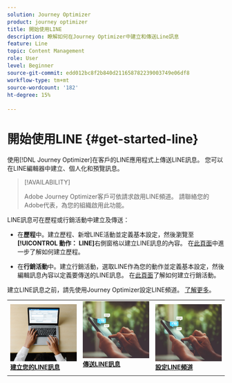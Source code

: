 ```yaml
---
solution: Journey Optimizer
product: journey optimizer
title: 開始使用LINE
description: 瞭解如何在Journey Optimizer中建立和傳送Line訊息
feature: Line
topic: Content Management
role: User
level: Beginner
source-git-commit: edd012bc8f2b840d211658782239003749e06df8
workflow-type: tm+mt
source-wordcount: '182'
ht-degree: 15%

---
```


# 開始使用LINE {#get-started-line}

使用[!DNL Journey Optimizer]在客戶的LINE應用程式上傳送LINE訊息。 您可以在LINE編輯器中建立、個人化和預覽訊息。

>[!AVAILABILITY]
>
>Adobe Journey Optimizer客戶可依請求啟用LINE頻道。 請聯絡您的Adobe代表，為您的組織啟用此功能。

LINE訊息可在歷程或行銷活動中建立及傳送：

* 在&#x200B;**歷程**&#x200B;中。建立歷程、新增LINE活動並定義基本設定，然後瀏覽至&#x200B;**[!UICONTROL 動作： LINE]**&#x200B;右側窗格以建立LINE訊息的內容。 在[此頁面](../building-journeys/journey-gs.md)中進一步了解如何建立歷程。

* 在&#x200B;**行銷活動**&#x200B;中。建立行銷活動，選取LINE作為您的動作並定義基本設定，然後編輯訊息內容以定義要傳送的LINE訊息。 在[此頁面](../campaigns/create-campaign.md#configure)了解如何建立行銷活動。

建立LINE訊息之前，請先使用Journey Optimizer設定LINE頻道。 [了解更多](line-configuration.md)。

<table style="table-layout:fixed"><tr style="border: 0;">
<td>
<a href="create-line.md">
<img alt="銷售機會" src="../assets/do-not-localize/sms-create.jpeg">
</a>
<div><a href="create-line.md"><strong>建立您的LINE訊息</strong>
</div>
</td>
<td>
<a href="send-line.md">
<img alt="不頻繁" src="../assets/do-not-localize/sms-sending.jpg">
</a>
<div>
<a href="send-line.md"><strong>傳送LINE訊息</strong></a>
</div>
<p></td>
<td>
<a href="line-configuration.md">
<img alt="不頻繁" src="../assets/do-not-localize/sms-sending.jpg">
<div>
<a href="line-configuration.md"><strong>設定LINE頻道</strong>
</a>
</div>
</td>
</tr></table>

